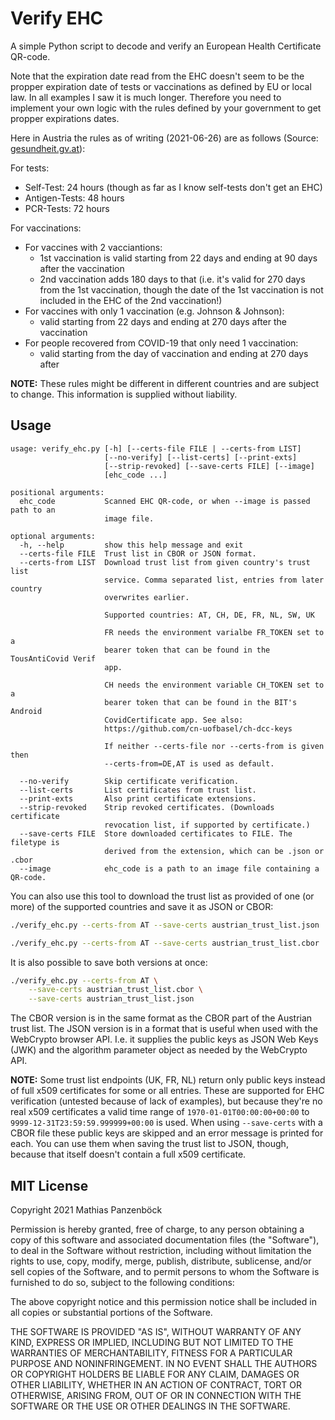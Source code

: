 Verify EHC
==========

A simple Python script to decode and verify an European Health Certificate QR-code.

Note that the expiration date read from the EHC doesn't seem to be the propper
expiration date of tests or vaccinations as defined by EU or local law. In all
examples I saw it is much longer. Therefore you need to implement your own logic
with the rules defined by your government to get propper expirations dates.

Here in Austria the rules as of writing (2021-06-26) are as follows (Source:
[gesundheit.gv.at](https://www.gesundheit.gv.at/service/gruener-pass/inhalt#heading_Was_bekomme_ich_ein_Impfzertifikat_und_wie_lange_gilt_es_)):

For tests:

* Self-Test: 24 hours (though as far as I know self-tests don't get an EHC)
* Antigen-Tests: 48 hours
* PCR-Tests: 72 hours

For vaccinations:

* For vaccines with 2 vacciantions:
  - 1st vaccination is valid starting from 22 days and ending at 90 days after
    the vaccination
  - 2nd vaccination adds 180 days to that (i.e. it's valid for 270 days from
    the 1st vaccination, though the date of the 1st vaccination is not included
    in the EHC of the 2nd vaccination!)
* For vaccines with only 1 vaccination (e.g. Johnson & Johnson):
  - valid starting from 22 days and ending at 270 days after the vaccination
* For people recovered from COVID-19 that only need 1 vaccination:
  - valid starting from the day of vaccination and ending at 270 days after

**NOTE:** These rules might be different in different countries and are subject
to change. This information is supplied without liability.

Usage
-----

```plain
usage: verify_ehc.py [-h] [--certs-file FILE | --certs-from LIST]
                     [--no-verify] [--list-certs] [--print-exts]
                     [--strip-revoked] [--save-certs FILE] [--image]
                     [ehc_code ...]

positional arguments:
  ehc_code           Scanned EHC QR-code, or when --image is passed path to an
                     image file.

optional arguments:
  -h, --help         show this help message and exit
  --certs-file FILE  Trust list in CBOR or JSON format.
  --certs-from LIST  Download trust list from given country's trust list
                     service. Comma separated list, entries from later country
                     overwrites earlier.
                     
                     Supported countries: AT, CH, DE, FR, NL, SW, UK
                     
                     FR needs the environment varialbe FR_TOKEN set to a
                     bearer token that can be found in the TousAntiCovid Verif
                     app.
                     
                     CH needs the environment variable CH_TOKEN set to a
                     bearer token that can be found in the BIT's Android
                     CovidCertificate app. See also:
                     https://github.com/cn-uofbasel/ch-dcc-keys
                     
                     If neither --certs-file nor --certs-from is given then
                     --certs-from=DE,AT is used as default.
                     
  --no-verify        Skip certificate verification.
  --list-certs       List certificates from trust list.
  --print-exts       Also print certificate extensions.
  --strip-revoked    Strip revoked certificates. (Downloads certificate
                     revocation list, if supported by certificate.)
  --save-certs FILE  Store downloaded certificates to FILE. The filetype is
                     derived from the extension, which can be .json or .cbor
  --image            ehc_code is a path to an image file containing a QR-code.
```

You can also use this tool to download the trust list as provided of one (or
more) of the supported countries and save it as JSON or CBOR:

```bash
./verify_ehc.py --certs-from AT --save-certs austrian_trust_list.json
```

```bash
./verify_ehc.py --certs-from AT --save-certs austrian_trust_list.cbor
```

It is also possible to save both versions at once:

```bash
./verify_ehc.py --certs-from AT \
    --save-certs austrian_trust_list.cbor \
    --save-certs austrian_trust_list.json
```

The CBOR version is in the same format as the CBOR part of the Austrian trust
list. The JSON version is in a format that is useful when used with the
WebCrypto browser API. I.e. it supplies the public keys as JSON Web Keys (JWK)
and the algorithm parameter object as needed by the WebCrypto API.

**NOTE:** Some trust list endpoints (UK, FR, NL) return only public keys instead
of full x509 certificates for some or all entries. These are supported for EHC
verification (untested because of lack of examples), but because they're no real
x509 certificates a valid time range of `1970-01-01T00:00:00+00:00` to
`9999-12-31T23:59:59.999999+00:00` is used. When using `--save-certs` with a
CBOR file these public keys are skipped and an error message is printed for
each. You can use them when saving the trust list to JSON, though, because that
itself doesn't contain a full x509 certificate.

MIT License
-----------

Copyright 2021 Mathias Panzenböck

Permission is hereby granted, free of charge, to any person obtaining a copy of
this software and associated documentation files (the "Software"), to deal in
the Software without restriction, including without limitation the rights to
use, copy, modify, merge, publish, distribute, sublicense, and/or sell copies of
the Software, and to permit persons to whom the Software is furnished to do so,
subject to the following conditions:

The above copyright notice and this permission notice shall be included in all
copies or substantial portions of the Software.

THE SOFTWARE IS PROVIDED "AS IS", WITHOUT WARRANTY OF ANY KIND, EXPRESS OR
IMPLIED, INCLUDING BUT NOT LIMITED TO THE WARRANTIES OF MERCHANTABILITY, FITNESS
FOR A PARTICULAR PURPOSE AND NONINFRINGEMENT. IN NO EVENT SHALL THE AUTHORS OR
COPYRIGHT HOLDERS BE LIABLE FOR ANY CLAIM, DAMAGES OR OTHER LIABILITY, WHETHER
IN AN ACTION OF CONTRACT, TORT OR OTHERWISE, ARISING FROM, OUT OF OR IN
CONNECTION WITH THE SOFTWARE OR THE USE OR OTHER DEALINGS IN THE SOFTWARE.

